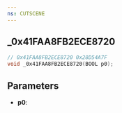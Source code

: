 ```yaml
---
ns: CUTSCENE
---
```

## _0x41FAA8FB2ECE8720

```c
// 0x41FAA8FB2ECE8720 0x28D54A7F
void _0x41FAA8FB2ECE8720(BOOL p0);
```


## Parameters
* **p0**: 

